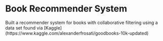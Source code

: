 <h1>Book Recommender System</h1>
Built a recommender system for books with collaborative filtering using a data set found via [Kaggle](https://www.kaggle.com/alexanderfrosati/goodbooks-10k-updated) 
